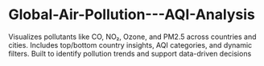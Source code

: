 # Global-Air-Pollution---AQI-Analysis
Visualizes pollutants like CO, NO₂, Ozone, and PM2.5 across countries and cities. Includes top/bottom country insights, AQI categories, and dynamic filters. Built to identify pollution trends and support data-driven decisions
